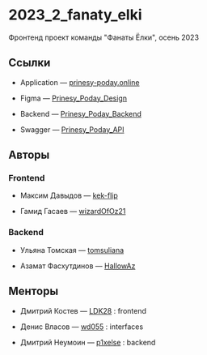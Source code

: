 # 2023_2_fanaty_elki

Фронтенд проект команды "Фанаты Ёлки", осень 2023

## Ссылки

-   Application — [prinesy-poday.online](http://84.23.53.216/)

-   Figma — [Prinesy_Poday_Design](https://www.figma.com/file/uLMO4NIxL4hJmxxldfO7SC/%D0%9F%D1%80%D0%B8%D0%BD%D0%B5%D1%81%D0%B8-%26-%D0%9F%D0%BE%D0%B4%D0%B0%D0%B9?type=design&node-id=0%3A1&mode=design&t=U1d86yjlcLPqKqjp-1)

-   Backend — [Prinesy_Poday_Backend](https://github.com/go-park-mail-ru/2023_2_fanaty_elki)

-   Swagger — [Prinesy_Poday_API](https://app.swaggerhub.com/apis/ULTOMSKAYA/prinesy-api/1.0.1)

## Авторы

### Frontend

-   Максим Давыдов — [kek-flip](https://github.com/kek-flip)

-   Гамид Гасаев — [wizardOfOz21](https://github.com/wizardOfOz21)

### Backend

-   Ульяна Томская — [tomsuliana](https://github.com/tomsuliana)

-   Азамат Фасхутдинов — [HallowAz](https://github.com/HallowAz)

## Менторы

-   Дмитрий Костев — [LDK28](https://github.com/LDK28) : frontend

-   Денис Власов — [wd055](https://github.com/wd055) : interfaces

-   Дмитрий Неумоин — [p1xelse](https://github.com/p1xelse) : backend
